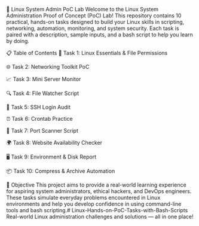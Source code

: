 🐧 Linux System Admin PoC Lab
Welcome to the Linux System Administration Proof of Concept (PoC) Lab! This repository contains 10 practical, hands-on tasks designed to build your Linux skills in scripting, networking, automation, monitoring, and system security. Each task is paired with a description, sample inputs, and a bash script to help you learn by doing.

📋 Table of Contents
🔐 Task 1: Linux Essentials & File Permissions

🌐 Task 2: Networking Toolkit PoC

📈 Task 3: Mini Server Monitor

🔍 Task 4: File Watcher Script

🔑 Task 5: SSH Login Audit

⏰ Task 6: Crontab Practice

🚪 Task 7: Port Scanner Script

🌍 Task 8: Website Availability Checker

🖥️ Task 9: Environment & Disk Report

📦 Task 10: Compress & Archive Automation

🎯 Objective
This project aims to provide a real-world learning experience for aspiring system administrators, ethical hackers, and DevOps engineers. These tasks simulate everyday problems encountered in Linux environments and help you develop confidence in using command-line tools and bash scripting.# Linux-Hands-on-PoC-Tasks-with-Bash-Scripts
Real-world Linux administration challenges and solutions — all in one place!

